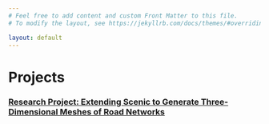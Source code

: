 ```yaml
---
# Feel free to add content and custom Front Matter to this file.
# To modify the layout, see https://jekyllrb.com/docs/themes/#overriding-theme-defaults

layout: default
---
```


# Projects

### [Research Project: Extending Scenic to Generate Three-Dimensional Meshes of Road Networks][scenic]

[scenic]: {{site.baseurl}}/_posts/2025-08-12-Scenic-3D-Meshes.markdown